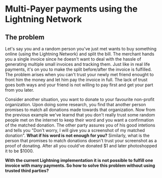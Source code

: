 # Multi-Payer payments using the Lightning Network


## The problem
Let's say you and a random person you've just met wants to buy something online (using the Lightning Network) and split the bill. The merchant hands you a single invoice since he doesn't want to deal with the hassle of generating multiple small invoices and tracking them. Just like in real life payments, it's on you to make the split before/after the invoice is fulfilled. 
The problem arises when you can't trust your newly met friend enought to front him the money and let him pay the invoice in full. The lack of trust goes both ways and your friend is not willing to pay first and get your part from you later.

Consider another situation, you want to donate to your favourite non-profit organization. Upon doing some research, you find that another person promises to match all donations made towards that organization. Now from the previous example we've learnd that you don't really trust some random people met on the internet to keep their word and you want a confirmation of the matched donation. The other party assures you of his good intetions and tells you "Don't worry, I will give you a screenshot of my matched donation". **What if his word is not enough for you?**
Similarly, what is the person that promises to match donations doesn't trust your screenshot as a proof of donating. After all you could've donated $1 and later photoshopped it to be $1000.

**With the current Lightning implementation it is not possible to fulfill one invoice with many payments. So how to solve this problem without using trusted third parties?**

